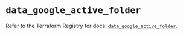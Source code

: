 # `data_google_active_folder`

Refer to the Terraform Registry for docs: [`data_google_active_folder`](https://registry.terraform.io/providers/hashicorp/google-beta/5.26.0/docs/data-sources/google_active_folder).
